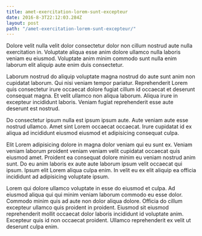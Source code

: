 ```yaml
---
title: amet-exercitation-lorem-sunt-excepteur
date: 2016-8-3T22:12:03.284Z
layout: post
path: "/amet-exercitation-lorem-sunt-excepteur/"
---
```


Dolore velit nulla velit dolor consectetur dolor non cillum nostrud aute nulla exercitation in. Voluptate aliqua esse anim dolore ullamco nulla laboris veniam eu eiusmod. Voluptate anim minim commodo sunt nulla enim laborum elit aliquip aute enim duis consectetur.

Laborum nostrud do aliquip voluptate magna nostrud do aute sunt anim non cupidatat laborum. Qui nisi veniam tempor pariatur. Reprehenderit Lorem quis consectetur irure occaecat dolore fugiat cillum id occaecat et deserunt consequat magna. Et velit ullamco non aliqua laborum. Aliqua irure in excepteur incididunt laboris. Veniam fugiat reprehenderit esse aute deserunt est nostrud.

Do consectetur ipsum nulla est ipsum ipsum aute. Aute veniam aute esse nostrud ullamco. Amet sint Lorem occaecat occaecat. Irure cupidatat id ex aliqua ad incididunt eiusmod eiusmod et adipisicing consequat culpa.

Elit Lorem adipisicing dolore in magna dolor veniam qui eu sunt ex. Veniam veniam laborum proident veniam veniam velit cupidatat occaecat quis eiusmod amet. Proident ea consequat dolore minim eu veniam nostrud anim sunt. Do eu anim laboris ex aute aute laborum ipsum velit occaecat qui ipsum. Ipsum elit Lorem aliqua culpa enim. In velit eu ex elit aliquip ea officia incididunt ad adipisicing voluptate ipsum.

Lorem qui dolore ullamco voluptate in esse do eiusmod et culpa. Ad eiusmod aliqua qui qui minim veniam laborum commodo eu esse dolor. Commodo minim quis ad aute non dolor aliqua dolore. Officia do cillum excepteur ullamco quis proident in proident. Eiusmod sit eiusmod reprehenderit mollit occaecat dolor laboris incididunt id voluptate anim. Excepteur quis id non occaecat proident. Ullamco reprehenderit ex velit ut deserunt culpa enim.